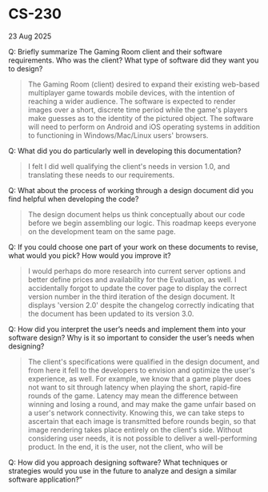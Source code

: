 # CS-230
23 Aug 2025


Q: Briefly summarize The Gaming Room client and their software requirements. Who was the client? What type of software did they want you to design?

> The Gaming Room (client) desired to expand their existing web-based multiplayer game towards mobile devices, with the intention of reaching a wider audience.
> The software is expected to render images over a short, discrete time period while the game's players make guesses as to the identity of the pictured object.
> The software will need to perform on Android and iOS operating systems in addition to functioning in Windows/Mac/Linux users' browsers.


Q: What did you do particularly well in developing this documentation?

> I felt I did well qualifying the client's needs in version 1.0, and translating these needs to our requirements.


Q: What about the process of working through a design document did you find helpful when developing the code?

> The design document helps us think conceptually about our code before we begin assembling our logic.
> This roadmap keeps everyone on the development team on the same page.


Q: If you could choose one part of your work on these documents to revise, what would you pick? How would you improve it?

> I would perhaps do more research into current server options and better define prices and availability for the Evaluation, as well.
> I accidentally forgot to update the cover page to display the correct version number in the third iteration of the design document. It displays 'version 2.0' despite the changelog correctly indicating that the document has been updated to its version 3.0.


Q: How did you interpret the user’s needs and implement them into your software design? Why is it so important to consider the user’s needs when designing?

> The client's specifications were qualified in the design document, and from here it fell to the developers to envision and optimize the user's experience, as well.
> For example, we know that a game player does not want to sit through latency when playing the short, rapid-fire rounds of the game. Latency may mean the difference between winning and losing a round, and may make the game unfair based on a user's network connectivity. Knowing this, we can take steps to ascertain that each image is transmitted before rounds begin, so that image rendering takes place entirely on the client's side.
> Without considering user needs, it is not possible to deliver a well-performing product. In the end, it is the user, not the client, who will be 


Q: How did you approach designing software? What techniques or strategies would you use in the future to analyze and design a similar software application?”


